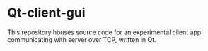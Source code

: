 # Qt-client-gui
This repository houses source code for an experimental client app communicating with server over TCP, written in Qt. 
